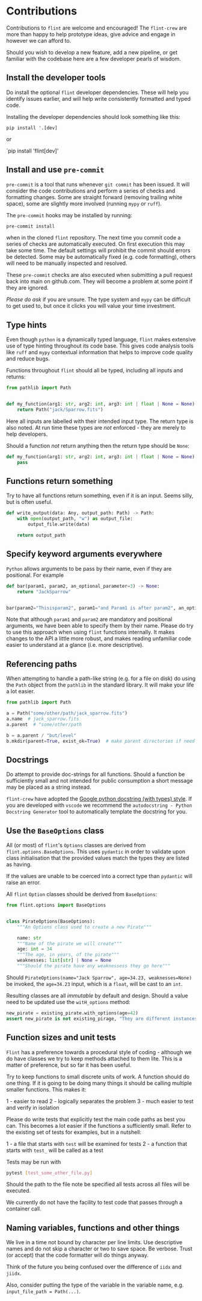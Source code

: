 # Contributions

Contributions to `flint` are welcome and encouraged! The `flint-crew` are more than happy to help prototype ideas, give advice and engage in however we can afford to.

Should you wish to develop a new feature, add a new pipeline, or get familiar with the codebase here are a few developer pearls of wisdom.

## Install the developer tools

Do install the optional `flint` developer dependencies. These will help you identify issues earlier, and will help write consistently formatted and typed code.

Installing the developer dependencies should look something like this:

`pip install '.[dev]`

or

`pip install 'flint[dev]'

## Install and use `pre-commit`

`pre-commit` is a tool that runs whenever `git commit` has been issued. It will consider the code contributions and perform a series of checks and formatting changes. Some are straight forward (removing trailing white space), some are slightly more involved (running `mypy` or `ruff`).

The `pre-commit` hooks may be installed by running:

```bash
pre-commit install
```

when in the cloned `flint` repository. The next time you commit code a series of checks are automatically executed. On first execution this may take some time. The default settings will prohibit the commit should errors be detected. Some may be automatically fixed (e.g. code formatting), others will need to be manually inspected and resolved.

These `pre-commit` checks are also executed when submitting a pull request back into main on github.com. They will become a problem at some point if they are ignored.

*Please do ask* if you are unsure. The type system and `mypy` can be difficult to get used to, but once it clicks you will value your time investment.

## Type hints

Even though `python` is a dynamically typed language, `flint` makes extensive use of type hinting throughout its code base. This gives code analysis tools like `ruff` and `mypy` contextual information that helps to improve code quality and reduce bugs.

Functions throughout `flint` should all be typed, including all inputs and returns:

```python
from pathlib import Path


def my_function(arg1: str, arg2: int, arg3: int | float | None = None) -> Path:
    return Path("jack/Sparrow.fits")
```

Here all inputs are labelled with their intended input type. The return type is also noted. At run time these types are _not_ enforced - they are merely to help developers.

Should a function _not_ return anything then the return type should be `None`:

```python
def my_function(arg1: str, arg2: int, arg3: int | float | None = None) -> None:
    pass
```

## Functions return something

Try to have all functions return something, even if it is an input. Seems silly, but is often useful.

```python
def write_output(data: Any, output_path: Path) -> Path:
    with open(output_path, "w") as output_file:
        output_file.write(data)

    return output_path
```

## Specify keyword arguments everywhere

`Python` allows arguments to be pass by their name, even if they are positional. For example

```python
def bar(param1, param2, an_optional_parameter=3) -> None:
    return "JackSparrow"


bar(param2="Thisisparam2", param1="and Param1 is after param2", an_optional_parameter=2)
```

Note that although `param1` and `param2` are mandatory and positional arguments, we have been able to specify them by their name. Please do try to use this approach when using `flint` functions internally. It makes changes to the API a little more robust, and makes reading unfamiliar code easier to understand at a glance (i.e. more descriptive).

## Referencing paths

When attempting to handle a path-like string (e.g. for a file on disk) do using the `Path` object from the `pathlib` in the standard library. It will make your life a lot easier.

```python
from pathlib import Path

a = Path("some/other/path/jack_sparrow.fits")
a.name  # jack_sparrow.fits
a.parent  # "some/other/path

b = a.parent / "but/level"
b.mkdir(parent=True, exist_ok=True)  # make parent directories if need
```

## Docstrings

Do attempt to provide doc-strings for all functions. Should a function be sufficiently small and not intended for public consumption a short message may be placed as a string instead.

`flint-crew` have adopted the [Google python docstring (with types) style](https://sphinxcontrib-napoleon.readthedocs.io/en/latest/example_google.html). If you are developed with `vscode` we recommend the `autodocstring - Python Docstring Generator` tool to automatically template the docstring for you.

## Use the `BaseOptions` class

All (or most) of `flint`'s `Options` classes are derived from `flint.options.BaseOptions`. This uses `pydantic` in order to validate upon class initialisation that the provided values match the types they are listed as having.

If the values are unable to be coerced into a correct type than `pydantic` will raise an error.

All `flint` `Option` classes should be derived from `BaseOptions`:

```python
from flint.options import BaseOptions


class PirateOptions(BaseOptions):
    """An Options class used to create a new Pirate"""

    name: str
    """Name of the pirate we will create"""
    age: int = 34
    """The age, in years, of the pirate"""
    weaknesses: list[str] | None = None
    """Should the pirate have any weaknessess they go here"""
```

Should `PirateOptions(name="Jack Sparrow", age=34.23, weaknesses=None)` be invoked, the `age=34.23` input, which is a `float`, will be cast to an `int`.

Resulting classes are all _immutable_ by default and design. Should a value need to be updated use the `witH_options` method:

```python
new_pirate = existing_pirate.with_options(age=42)
assert new_pirate is not existing_pirage, "They are different instances"
```

## Function sizes and unit tests

`Flint` has a preference towards a procedural style of coding - although we do have classes we try to keep methods attached to them lite. This is a matter of preference, but so far it has been useful.

Try to keep functions to small discrete units of work. A function should do one thing. If it is going to be doing many things it should be calling multiple smaller functions. This makes it:

1 - easier to read
2 - logically separates the problem
3 - much easier to test and verify in isolation

Please do write tests that explicitly test the main code paths as best you can. This becomes a lot easier if the functions a sufficiently small. Refer to the existing set of tests for examples, but in a nutshell:

1 - a file that starts with `test` will be examined for tests
2 - a function that starts with `test_` will be called as a test

Tests may be run with

```bash
pytest [test_some_other_file.py]
```

Should the path to the file note be specified all tests across all files will be executed.

We currently do not have the facility to test code that passes through a container call.

## Naming variables, functions and other things

We live in a time not bound by character per line limits. Use descriptive names and do not skip a character or two to save space. Be verbose. Trust (or accept) that the code formatter will do things anyway.

Think of the future you being confused over the difference of `iidx` and `jiidx`.

Also, consider putting the type of the variable in the variable name, e.g. `input_file_path = Path(...)`.
